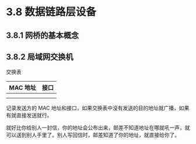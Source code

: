 # 3.8 数据链路层设备

## 3.8.1 网桥的基本概念

## 3.8.2 局域网交换机

交换表

| MAC 地址 | 接口 |
| -------- | ---- |
|          |      |
|          |      |

记录发送方的 MAC 地址和接口，如果交换表中没有发送的目的地址就广播，如果有就直接发送就行。

就好比你给别人一封信，你的地址会公布出来，邮差不知道地址在哪就吼一声，就可以送到别人手里了。别人写回信时，邮差知道了你的地址，就直接给你了。


